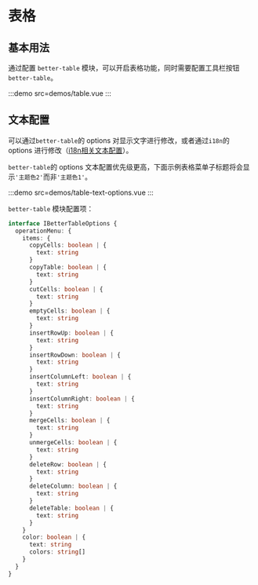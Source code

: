 # 表格

## 基本用法

通过配置 `better-table` 模块，可以开启表格功能，同时需要配置工具栏按钮 `better-table`。

:::demo src=demos/table.vue
:::

## 文本配置

可以通过`better-table`的 options 对显示文字进行修改，或者通过`i18n`的 options 进行修改（[i18n相关文本配置](https://opentiny.github.io/fluent-editor/docs/i18n)）。

`better-table`的 options 文本配置优先级更高，下面示例表格菜单子标题将会显示`'主题色2'`而非`'主题色1'`。

:::demo src=demos/table-text-options.vue
:::

`better-table` 模块配置项：

```typescript
interface IBetterTableOptions {
  operationMenu: {
    items: {
      copyCells: boolean | {
        text: string
      }
      copyTable: boolean | {
        text: string
      }
      cutCells: boolean | {
        text: string
      }
      emptyCells: boolean | {
        text: string
      }
      insertRowUp: boolean | {
        text: string
      }
      insertRowDown: boolean | {
        text: string
      }
      insertColumnLeft: boolean | {
        text: string
      }
      insertColumnRight: boolean | {
        text: string
      }
      mergeCells: boolean | {
        text: string
      }
      unmergeCells: boolean | {
        text: string
      }
      deleteRow: boolean | {
        text: string
      }
      deleteColumn: boolean | {
        text: string
      }
      deleteTable: boolean | {
        text: string
      }
    }
    color: boolean | {
      text: string
      colors: string[]
    }
  }
}
```
